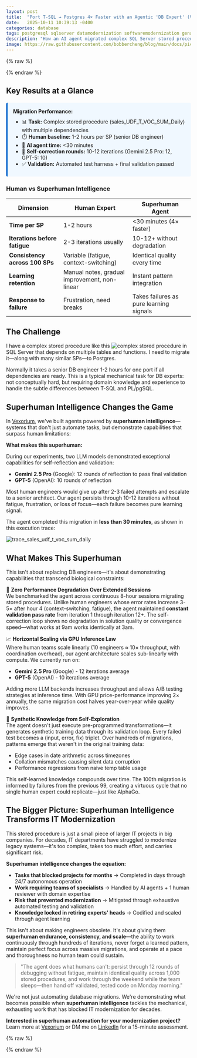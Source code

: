 ```yaml
---
layout: post
title:  "Port T-SQL → Postgres 4× Faster with an Agentic 'DB Expert' (Validated)"
date:   2025-10-11 10:39:13 -0400
categories: database
tags: postgresql sqlserver datamodernization softwaremodernization genai agents database
description: "How an AI agent migrated complex SQL Server stored procedures to Postgres in under 30 minutes through iterative self-reflection and validation—a task that typically takes senior DB engineers 1-2 hours."
image: https://raw.githubusercontent.com/bobbercheng/blog/main/docs/pictures/trace_per029_udf_t_voc_sum_daily.png
---
```


{% raw %}
<style>
  .mermaid-container {
    position: relative;
    border: 1px solid #ddd;
    border-radius: 8px;
    overflow: hidden;
    margin: 20px 0;
    background: #f9f9f9;
  }
  
  .mermaid-wrapper {
    overflow: auto;
    max-height: 600px;
    position: relative;
  }
  
  .mermaid-zoom-controls {
    position: absolute;
    top: 10px;
    right: 10px;
    display: flex;
    gap: 5px;
    z-index: 10;
    background: rgba(255, 255, 255, 0.9);
    padding: 5px;
    border-radius: 5px;
    border: 1px solid #ccc;
  }
  
  .mermaid-zoom-btn {
    background: #007bff;
    color: white;
    border: none;
    padding: 5px 10px;
    border-radius: 3px;
    cursor: pointer;
    font-size: 12px;
    min-width: 30px;
  }
  
  .mermaid-zoom-btn:hover {
    background: #0056b3;
  }
  
  .mermaid-zoom-btn:disabled {
    background: #ccc;
    cursor: not-allowed;
  }
  
  .mermaid-diagram {
    transition: transform 0.2s ease;
    transform-origin: top left;
  }
  
  .zoom-level {
    font-size: 11px;
    padding: 5px 8px;
    background: #f8f9fa;
    border: 1px solid #dee2e6;
    border-radius: 3px;
    min-width: 45px;
    text-align: center;
  }
</style>

<script src="https://cdnjs.cloudflare.com/ajax/libs/pako/2.1.0/pako.min.js"></script>
<script type="module">
  import mermaid from 'https://cdn.jsdelivr.net/npm/mermaid@11/dist/mermaid.esm.min.mjs';
  
  mermaid.initialize({ 
    startOnLoad: true,
    theme: 'default',
    securityLevel: 'loose'
  });
  window.diagrams = {};
  
  // Convert code blocks to mermaid diagrams with zoom controls
  document.querySelectorAll('pre > code.language-mermaid').forEach((codeBlock, index) => {
    const diagramContent = codeBlock.textContent;
    const diagramId = `mermaid-diagram-${index}`;
    
    // Store diagram content if it doesn't exist
    if (!window.diagrams[diagramId]) {
      window.diagrams[diagramId] = diagramContent;
    }
    
    // Create container with zoom controls
    const container = document.createElement('div');
    container.className = 'mermaid-container';
    container.innerHTML = `
             <div class="mermaid-zoom-controls">
         <button class="mermaid-zoom-btn" onclick="zoomDiagram('${diagramId}', 'in')">+</button>
         <span class="zoom-level" id="${diagramId}-level">100%</span>
         <button class="mermaid-zoom-btn" onclick="zoomDiagram('${diagramId}', 'out')">−</button>
         <button class="mermaid-zoom-btn" onclick="zoomDiagram('${diagramId}', 'reset')">⌂</button>
         <button class="mermaid-zoom-btn" onclick="openInMermaidLive('${diagramId}')" title="Open in Mermaid Live">🔗</button>
       </div>
      <div class="mermaid-wrapper">
        <pre class="mermaid mermaid-diagram" id="${diagramId}">${diagramContent}</pre>
      </div>
    `;
    
    codeBlock.parentElement.replaceWith(container);
  });
  
  // Zoom functionality
  window.zoomDiagram = function(diagramId, action) {
    const diagram = document.getElementById(diagramId);
    const levelSpan = document.getElementById(`${diagramId}-level`);
    
    if (!diagram || !levelSpan) return;
    
    // Get current zoom level
    const currentTransform = diagram.style.transform;
    const currentScale = currentTransform.match(/scale\(([^)]+)\)/) 
      ? parseFloat(currentTransform.match(/scale\(([^)]+)\)/)[1]) 
      : 1;
    
    let newScale = currentScale;
    
    switch(action) {
      case 'in':
        newScale = Math.min(currentScale * 1.2, 5); // Max 300%
        break;
      case 'out':
        newScale = Math.max(currentScale / 1.2, 0.3); // Min 30%
        break;
      case 'reset':
        newScale = 1;
        break;
    }
    
    // Apply transform
    diagram.style.transform = `scale(${newScale})`;
    
    // Update level display
    levelSpan.textContent = `${Math.round(newScale * 100)}%`;
    
    // Update button states
    const container = diagram.closest('.mermaid-container');
    const zoomInBtn = container.querySelector('.mermaid-zoom-btn:first-child');
    const zoomOutBtn = container.querySelector('.mermaid-zoom-btn:nth-child(3)');
    
    zoomInBtn.disabled = newScale >= 3;
    zoomOutBtn.disabled = newScale <= 0.3;
  };

  function jsStringToByte(data) {
  return new TextEncoder().encode(data);
}

function jsBtoa(data) {
  let binary = '';
  const bytes = new Uint8Array(data);
  for (let i = 0; i < bytes.byteLength; i++) {
    binary += String.fromCharCode(bytes[i]);
  }
  return btoa(binary);
}

function genPakoLink(graphMarkdown, editMode) {
  const jGraph = {
    grid: true,
    code: graphMarkdown,
    mermaid: { theme: 'default' },
    panZoom: true,
    rough: false,
    updateDiagram: true,
    renderCount: 5,
    updateEditor: false,
    "autoSync": true
  }
  
  const byteStr = jsStringToByte(JSON.stringify(jGraph));

  const deflated = pako.deflate(byteStr);

  const dEncode = "pako:" + jsBtoa(deflated);

  const link =
    `http://mermaid.live/${editMode ? 'edit' : 'view'}#` +
    dEncode.replace('+', '-').replace('/', '_');

  return link;
}
  
     // Function to open diagram in Mermaid Live
   window.openInMermaidLive = function(diagramId) {
     const diagram = document.getElementById(diagramId);
     if (!diagram) return;
     
     // Get the original diagram content
     //const diagramContent = diagram.textContent.trim();
     const diagramContent = window.diagrams[diagramId];
     console.log("diagramContent:" + diagramContent);
     
     // Encode the diagram content for URL
     try {
       // Try to use pako compression if available
       if (window.pako) {
         const url = genPakoLink(diagramContent);
         console.log('Open live diagram with pako link ' + url);
         window.open(url, '_blank');
       }
     } catch (error) {
       console.error('Error encoding diagram:', error);
     }
   };
   
   // Add keyboard shortcuts
   document.addEventListener('keydown', function(e) {
     if (e.ctrlKey || e.metaKey) {
       const focusedDiagram = document.querySelector('.mermaid-container:hover .mermaid-diagram');
       if (focusedDiagram) {
         if (e.key === '=' || e.key === '+') {
           e.preventDefault();
           zoomDiagram(focusedDiagram.id, 'in');
         } else if (e.key === '-') {
           e.preventDefault();
           zoomDiagram(focusedDiagram.id, 'out');
         } else if (e.key === '0') {
           e.preventDefault();
           zoomDiagram(focusedDiagram.id, 'reset');
         }
       }
     }
   });
</script>

{% endraw %}

## Key Results at a Glance

<div style="background: #f0f8ff; border-left: 4px solid #0066cc; padding: 15px; margin: 20px 0; border-radius: 4px;">
  <strong>Migration Performance:</strong>
  <ul style="margin: 10px 0;">
    <li>📊 <strong>Task:</strong> Complex stored procedure (sales_UDF_T_VOC_SUM_Daily) with multiple dependencies</li>
    <li>⏱️ <strong>Human baseline:</strong> 1-2 hours per SP (senior DB engineer)</li>
    <li>🤖 <strong>AI agent time:</strong> &lt;30 minutes</li>
    <li>🔄 <strong>Self-correction rounds:</strong> 10-12 iterations (Gemini 2.5 Pro: 12, GPT-5: 10)</li>
    <li>✅ <strong>Validation:</strong> Automated test harness + final validation passed</li>
  </ul>
</div>

### Human vs Superhuman Intelligence

| Dimension | Human Expert | Superhuman Agent |
|-----------|--------------|------------------|
| **Time per SP** | 1-2 hours | <30 minutes (4× faster) |
| **Iterations before fatigue** | 2-3 iterations usually | 10-12+ without degradation |
| **Consistency across 100 SPs** | Variable (fatigue, context-switching) | Identical quality every time |
| **Learning retention** | Manual notes, gradual improvement, non-linear | Instant pattern integration |
| **Response to failure** | Frustration, need breaks | Takes failures as pure learning signals |

## The Challenge

I have a complex stored procedure like this ![complex stored procedure](https://raw.githubusercontent.com/bobbercheng/blog/main/docs/pictures/sales_UDF_T_VOC_SUM_Daily.png) in SQL Server that depends on multiple tables and functions. I need to migrate it—along with many similar SPs—to Postgres. 

Normally it takes a senior DB engineer 1-2 hours for one port if all dependencies are ready. This is a typical mechanical task for DB experts: not conceptually hard, but requiring domain knowledge and experience to handle the subtle differences between T-SQL and PL/pgSQL.

## Superhuman Intelligence Changes the Game

In [Vexorium](https://www.vexorium.net/), we've built agents powered by **superhuman intelligence**—systems that don't just automate tasks, but demonstrate capabilities that surpass human limitations:

**What makes this superhuman:**

During our experiments, two LLM models demonstrated exceptional capabilities for self-reflection and validation:
- **Gemini 2.5 Pro** (Google): 12 rounds of reflection to pass final validation
- **GPT-5** (OpenAI): 10 rounds of reflection

Most human engineers would give up after 2-3 failed attempts and escalate to a senior architect. Our agent persists through 10-12 iterations without fatigue, frustration, or loss of focus—each failure becomes pure learning signal.

The agent completed this migration in **less than 30 minutes**, as shown in this execution trace:

![trace_sales_udf_t_voc_sum_daily](https://raw.githubusercontent.com/bobbercheng/blog/main/docs/pictures/trace_sales_udf_t_voc_sum_daily.png)

## What Makes This Superhuman

This isn't about replacing DB engineers—it's about demonstrating capabilities that transcend biological constraints:

🧪 **Zero Performance Degradation Over Extended Sessions**  
We benchmarked the agent across continuous 8-hour sessions migrating stored procedures. Unlike human engineers whose error rates increase 3-5× after hour 4 (context-switching, fatigue), the agent maintained **constant validation pass rate** from iteration 1 through iteration 12+. The self-correction loop shows no degradation in solution quality or convergence speed—what works at 9am works identically at 3am.

📈 **Horizontal Scaling via GPU Inference Law**  
Where human teams scale linearly (10 engineers ≈ 10× throughput, with coordination overhead), our agent architecture scales sub-linearly with compute. We currently run on:
- **Gemini 2.5 Pro** (Google) - 12 iterations average
- **GPT-5** (OpenAI) - 10 iterations average

Adding more LLM backends increases throughput and allows A/B testing strategies at inference time. With GPU price-performance improving 2× annually, the same migration cost halves year-over-year while quality improves.

🧠 **Synthetic Knowledge from Self-Exploration**  
The agent doesn't just execute pre-programmed transformations—it generates synthetic training data through its validation loop. Every failed test becomes a (input, error, fix) triplet. Over hundreds of migrations, patterns emerge that weren't in the original training data:
- Edge cases in date arithmetic across timezones
- Collation mismatches causing silent data corruption
- Performance regressions from naive temp table usage

This self-learned knowledge compounds over time. The 100th migration is informed by failures from the previous 99, creating a virtuous cycle that no single human expert could replicate—just like AlphaGo.

## The Bigger Picture: Superhuman Intelligence Transforms IT Modernization

This stored procedure is just a small piece of larger IT projects in big companies. For decades, IT departments have struggled to modernize legacy systems—it's too complex, takes too much effort, and carries significant risk.

**Superhuman intelligence changes the equation:**

- **Tasks that blocked projects for months** → Completed in days through 24/7 autonomous operation
- **Work requiring teams of specialists** → Handled by AI agents + 1 human reviewer with domain expertise
- **Risk that prevented modernization** → Mitigated through exhaustive automated testing and validation
- **Knowledge locked in retiring experts' heads** → Codified and scaled through agent learning

This isn't about making engineers obsolete. It's about giving them **superhuman endurance, consistency, and scale**—the ability to work continuously through hundreds of iterations, never forget a learned pattern, maintain perfect focus across massive migrations, and operate at a pace and thoroughness no human team could sustain.

> "The agent does what humans can't: persist through 12 rounds of debugging without fatigue, maintain identical quality across 1,000 stored procedures, and work through the weekend while the team sleeps—then hand off validated, tested code on Monday morning."

We're not just automating database migrations. We're demonstrating what becomes possible when **superhuman intelligence** tackles the mechanical, exhausting work that has blocked IT modernization for decades.

**Interested in superhuman automation for your modernization project?** Learn more at [Vexorium](https://www.vexorium.net/) or DM me on [LinkedIn][my Linkedin] for a 15-minute assessment.

{% raw %}
<script src="https://giscus.app/client.js"
        data-repo="bobbercheng/blog"
        data-repo-id="R_kgDOLrBZsw"
        data-category="Ideas"
        data-category-id="DIC_kwDOLrBZs84Coy7e"
        data-mapping="pathname"
        data-strict="0"
        data-reactions-enabled="1"
        data-emit-metadata="0"
        data-input-position="bottom"
        data-theme="preferred_color_scheme"
        data-lang="en"
        crossorigin="anonymous"
        async>
</script>
{% endraw %}


[my Resume]: https://bobbercheng.github.io/blog/resume/2024/04/07/Bobber-Resume.html
[my Github]: https://github.com/bobbercheng
[my Linkedin]: https://www.linkedin.com/in/bobbercheng/
[my Kaggle]:   https://www.kaggle.com/bobber
[my Huggingface]: https://huggingface.co/bobber
[My twitter]: https://twitter.com/bobbercheng
